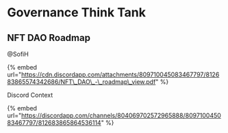 # Governance Think Tank

## NFT DAO Roadmap

@SofiH

{% embed url="https://cdn.discordapp.com/attachments/809710045083467797/812683865574342686/NFT\_DAO\_-\_roadmap\_view.pdf" %}

Discord Context

{% embed url="https://discordapp.com/channels/804069702572965888/809710045083467797/812683865864536114" %}





